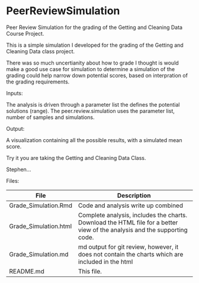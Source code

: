 PeerReviewSimulation
====================

Peer Review Simulation for the grading of the Getting and Cleaning Data Course Project.

This is a simple simulation I developed for the grading of the Getting and Cleaning Data class project.

There was so much uncertianity about how to grade I thought is would make a good use case for simulation
to determine a simulation of the grading could help narrow down potential scores, based on interpration of 
the grading requirements.

Inputs:

The analysis is driven through a parameter list the defines the potential solutions (range).  The peer.review.simulation uses
the parameter list, number of samples and simulations.

Output:

A visualization containing all the possible results, with a simulated mean score.

Try it you are taking the Getting and Cleaning Data Class.

Stephen...

Files:


File 			| Description
----------------------- | --------------------------------------------
Grade_Simulation.Rmd	| Code and analysis write up combined
Grade_Simulation.html	| Complete analysis, includes the charts.  Download the HTML file for a better view of the analysis and the supporting code.
Grade_Simulation.md	| md output for git review, however, it does not contain the charts which are included in the html
README.md		| This file.


